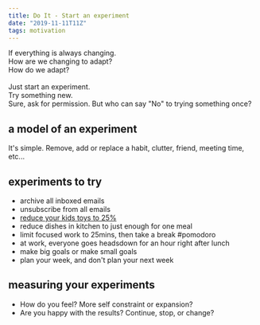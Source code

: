 ```yaml
---
title: Do It - Start an experiment
date: "2019-11-11T11Z"
tags: motivation
---
```


If everything is always changing.<br/>
How are we changing to adapt?<br/>
How do we adapt?<br/>
<br/>
Just start an experiment.<br/>
Try something new.<br/>
Sure, ask for permission. But who can say "No" to trying something once?<br/>

## a model of an experiment

It's simple. Remove, add or replace a habit, clutter, friend, meeting time, etc...

## experiments to try

- archive all inboxed emails
- unsubscribe from all emails
- [reduce your kids toys to 25%](/2019-11-11-boys-and-fewer-toys/)
- reduce dishes in kitchen to just enough for one meal
- limit focused work to 25mins, then take a break #pomodoro
- at work, everyone goes headsdown for an hour right after lunch
- make big goals or make small goals
- plan your week, and don't plan your next week

## measuring your experiments

- How do you feel? More self constraint or expansion?
- Are you happy with the results? Continue, stop, or change?
